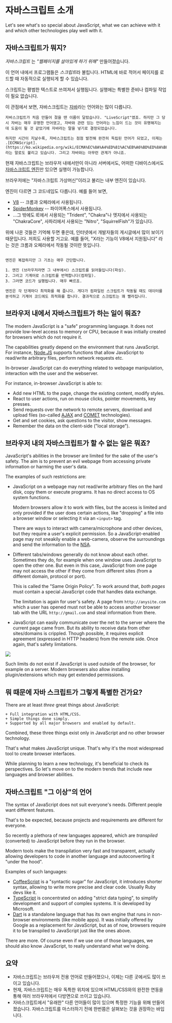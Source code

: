 # 자바스크립트 소개

Let's see what's so special about JavaScript, what we can achieve with it and which other technologies play well with it.

## 자바스크립트가 뭐지?

*자바스크립트* 는 *"웹페이지를 살아있게 하기 위해"* 만들어졌습니다.

이 언어 내에서 프로그램들은 *스크립트*라 불립니다. HTML에 바로 적어서 페이지를 로드할 때 자동적으로 실행되게 할 수 있습니다.

스크립트는 평범한 텍스트로 쓰여져서 실행됩니다. 실행에는 특별한 준비나 컴파일 작업이 필요 없습니다.

이 관점에서 보면, 자바스크립트는 [자바](https://ko.wikipedia.org/wiki/%EC%9E%90%EB%B0%94_(%ED%94%84%EB%A1%9C%EA%B7%B8%EB%9E%98%EB%B0%8D_%EC%96%B8%EC%96%B4))라는 언어와는 많이 다릅니다.

```smart header="그럼 왜 <u>자바</u>스크립트죠?"
자바스크립트가 처음 만들어 졌을 땐 이름이 달랐습니다. "LiveScript"였죠. 하지만 그 당시 자바는 매우 유명한 언어였고, 자바와 관련 있는 언어라는 느낌이 드는 것이 유명해지는 데 도움이 될 것 같았기에 자바라는 말을 넣기로 결정되었습니다.

하지만 시간이 지날수록, 자바스크립트는 점점 발전해 완전히 독립된 언어가 되었고, 이제는 .[ECMAScript].(https://ko.wikipedia.org/wiki/ECMA%EC%8A%A4%ED%81%AC%EB%A6%BD%ED%8A%B8)라는 말로도 불리고 있습니다. 그리고 자바와는 아무런 관계가 아니죠.
```

현재 자바스크립트는 브라우저 내에서만이 아니라 서버에서도, 어떠한 디바이스에서도 [자바스크립트 엔진](https://ko.wikipedia.org/wiki/%EC%9E%90%EB%B0%94%EC%8A%A4%ED%81%AC%EB%A6%BD%ED%8A%B8_%EC%97%94%EC%A7%84)만 있으면 실행이 가능합니다.

브라우저에는 "자바스크립트 가상머신"이라고 불리는 내부 엔진이 있습니다.

엔진이 다르면 그 코드네임도 다릅니다. 예를 들어 보면,

- [V8](https://ko.wikipedia.org/wiki/%ED%81%AC%EB%A1%AC_V8) -- 크롬과 오페라에서 사용됩니다.
- [SpiderMonkey](https://ko.wikipedia.org/wiki/%EC%8A%A4%ED%8C%8C%EC%9D%B4%EB%8D%94%EB%AA%BD%ED%82%A4) -- 파이어폭스에서 사용됩니다.
- ...그 밖에도 IE에서 사용되는 "Trident", "Chakra"나 엣지에서 사용되는 "ChakraCore", 사파리에서 사용되는 "Nitro", "SquirrelFish"가 있습니다.

위에 나온 것들은 기억해 두면 좋은데, 인터넷에서 개발자들의 게시글에서 많이 보이기 때문입니다. 저희도 사용할 거고요. 예를 들어, "X라는 기능이 V8에서 지원됩니다" 라는 것은 크롬과 오페라에서 작동될 것이란 뜻입니다.

```smart header="엔진은 어떻게 작동하나요?"

엔진은 복잡하지만 그 기초는 매우 간단합니다.

1. 엔진 (브라우저라면 그 내부에서) 스크립트를 읽어들입니다(파싱).
2. 그리고 기계어로 스크립트를 번역합니다(컴파일).
3. 그러면 코드가 실행됩니다. 매우 빠르죠.

엔진은 각 단계마다 최적화를 해 줍니다. 게다가 컴파일된 스크립트가 작동될 때도 데이터를 분석하고 기계어 코드에도 최적화를 합니다. 결과적으로 스크립트는 꽤 빨라집니다.
```

## 브라우저 내에서 자바스크립트가 하는 일이 뭐죠?

The modern JavaScript is a "safe" programming language. It does not provide low-level access to memory or CPU, because it was initially created for browsers which do not require it.

The capabilities greatly depend on the environment that runs JavaScript. For instance, [Node.JS](https://wikipedia.org/wiki/Node.js) supports functions that allow JavaScript to read/write arbitrary files, perform network requests etc.

In-browser JavaScript can do everything related to webpage manipulation, interaction with the user and the webserver.

For instance, in-browser JavaScript is able to:

- Add new HTML to the page, change the existing content, modify styles.
- React to user actions, run on mouse clicks, pointer movements, key presses.
- Send requests over the network to remote servers, download and upload files (so-called [AJAX](https://en.wikipedia.org/wiki/Ajax_(programming)) and [COMET](https://en.wikipedia.org/wiki/Comet_(programming)) technologies).
- Get and set cookies, ask questions to the visitor, show messages.
- Remember the data on the client-side ("local storage").

## 브라우저 내의 자바스크립트가 할 수 없는 일은 뭐죠?

JavaScript's abilities in the browser are limited for the sake of the user's safety. The aim is to prevent an evil webpage from accessing private information or harming the user's data.

The examples of such restrictions are:

- JavaScript on a webpage may not read/write arbitrary files on the hard disk, copy them or execute programs. It has no direct access to OS system functions.

    Modern browsers allow it to work with files, but the access is limited and only provided if the user does certain actions, like "dropping" a file into a browser window or selecting it via an `<input>` tag.

    There are ways to interact with camera/microphone and other devices, but they require a user's explicit permission. So a JavaScript-enabled page may not sneakily enable a web-camera, observe the surroundings and send the information to the [NSA](https://en.wikipedia.org/wiki/National_Security_Agency).
- Different tabs/windows generally do not know about each other. Sometimes they do, for example when one window uses JavaScript to open the other one. But even in this case, JavaScript from one page may not access the other if they come from different sites (from a different domain, protocol or port).

    This is called the "Same Origin Policy". To work around that, *both pages* must contain a special JavaScript code that handles data exchange.

    The limitation is again for user's safety. A page from `http://anysite.com` which a user has opened must not be able to access another browser tab with the URL `http://gmail.com` and steal information from there.
- JavaScript can easily communicate over the net to the server where the current page came from. But its ability to receive data from other sites/domains is crippled. Though possible, it requires explicit agreement (expressed in HTTP headers) from the remote side. Once again, that's safety limitations.

![](limitations.png)

Such limits do not exist if JavaScript is used outside of the browser, for example on a server. Modern browsers also allow installing plugin/extensions which may get extended permissions.

## 뭐 때문에 자바 스크립트가 그렇게 특별한 건가요?

There are at least *three* great things about JavaScript:

```compare
+ Full integration with HTML/CSS.
+ Simple things done simply.
+ Supported by all major browsers and enabled by default.
```

Combined, these three things exist only in JavaScript and no other browser technology.

That's what makes JavaScript unique. That's why it's the most widespread tool to create browser interfaces.

While planning to learn a new technology, it's beneficial to check its perspectives. So let's move on to the modern trends that include new languages and browser abilities.


## 자바스크립트 "그 이상"의 언어

The syntax of JavaScript does not suit everyone's needs. Different people want different features.

That's to be expected, because projects and requirements are different for everyone.

So recently a plethora of new languages appeared, which are *transpiled* (converted) to JavaScript before they run in the browser.

Modern tools make the transpilation very fast and transparent, actually allowing developers to code in another language and autoconverting it "under the hood".

Examples of such languages:

- [CoffeeScript](http://coffeescript.org/) is a "syntactic sugar" for JavaScript, it introduces shorter syntax, allowing to write more precise and clear code. Usually Ruby devs like it.
- [TypeScript](http://www.typescriptlang.org/) is concentrated on adding "strict data typing", to simplify development and support of complex systems. It is developed by Microsoft.
- [Dart](https://www.dartlang.org/) is a standalone language that has its own engine that runs in non-browser environments (like mobile apps). It was initially offered by Google as a replacement for JavaScript, but as of now, browsers require it to be transpiled to JavaScript just like the ones above.

There are more. Of course even if we use one of those languages, we should also know JavaScript, to really understand what we're doing.

## 요약
- 자바스크립트는 브라우저 전용 언어로 만들어졌으나, 이제는 다른 곳에서도 많이 쓰이고 있습니다.
- 현재, 자바스크립트는 매우 독특한 위치에 있으며 HTML/CSS와의 완전한 연동을 통해 여러 브라우저에서 다방면으로 쓰이고 있습니다.
- 자바스크립트에서 "유래한" 다른 언어들이 많이 있으며 특정한 기능을 위해 만들어졌습니다. 자바스크립트를 마스터하기 전에 한번쯤은 살펴보는 것을 권장하는 바입니다.
